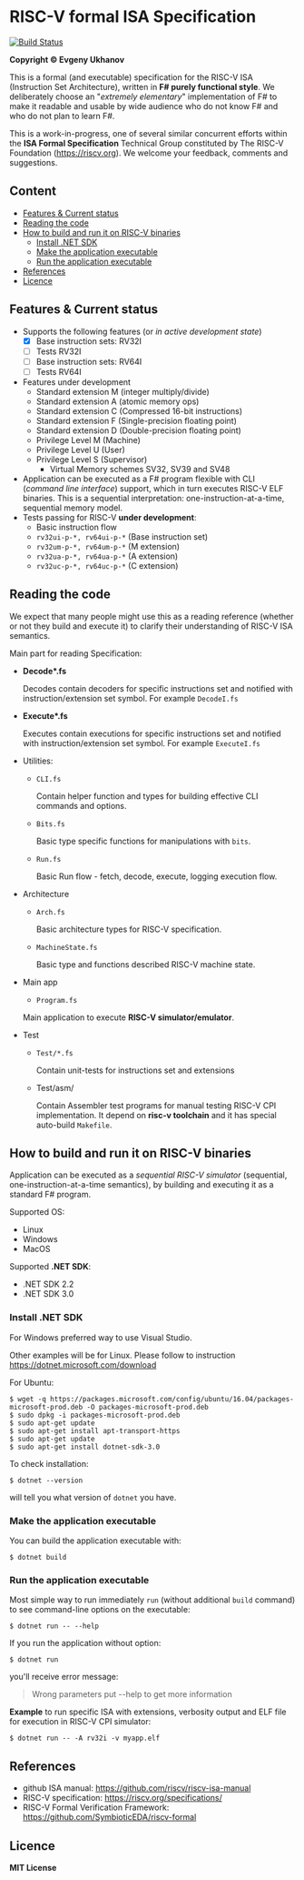 # RISC-V formal ISA Specification
[![Build Status](https://travis-ci.org/mrLSD/riscv-fs.svg?branch=master)](https://travis-ci.org/mrLSD/riscv-fs)

**Copyright &copy; Evgeny Ukhanov**

This is a formal (and executable) specification for the 
RISC-V ISA (Instruction Set Architecture), written in 
**F# purely functional style**. We deliberately choose 
an "_extremely elementary_" implementation of F# to make it 
readable and usable by wide audience who do not know F# and who 
do not plan to learn F#.

This is a work-in-progress, one of several similar concurrent 
efforts within the **ISA Formal Specification** 
Technical Group constituted by The RISC-V Foundation 
(https://riscv.org). We welcome your feedback, comments and suggestions. 

## Content
* [Features & Current status](#features--current-status) 
* [Reading the code](#reading-the-code)
* [How to build and run it on RISC-V binaries](#how-to-build-and-run-it-on-risc-v-binaries)
  * [Install .NET SDK](#install-.net-sdk)
  * [Make the application executable](#make-the-application-executable)
  * [Run the application executable](#run-the-application-executable)
* [References](#references)  
* [Licence](#licence)
 
## Features & Current status
* Supports the following features (or _in active development state_)
  - [x] Base instruction sets: RV32I
  - [ ] Tests RV32I
  - [ ] Base instruction sets: RV64I
  - [ ] Tests RV64I
* Features under development
  * Standard extension M (integer multiply/divide)
  * Standard extension A (atomic memory ops)
  * Standard extension C (Compressed 16-bit instructions)
  * Standard extension F (Single-precision floating point)
  * Standard extension D (Double-precision floating point)
  * Privilege Level M (Machine)
  * Privilege Level U (User)
  * Privilege Level S (Supervisor)
    * Virtual Memory schemes SV32, SV39 and SV48
* Application can be executed as a F# program flexible with 
CLI (_command line interface_) support, which in 
turn executes RISC-V ELF binaries. This is a sequential 
interpretation: one-instruction-at-a-time, sequential 
memory model.
* Tests passing for RISC-V **under development**:
  * Basic instruction flow
  * `rv32ui-p-*, rv64ui-p-*` (Base instruction set)
  * `rv32um-p-*, rv64um-p-*` (M extension)
  * `rv32ua-p-*, rv64ua-p-*` (A extension)
  * `rv32uc-p-*, rv64uc-p-*` (C extension)

## Reading the code
We expect that many people might use this as a reading 
reference (whether or not they build and execute it) to 
clarify their understanding of RISC-V ISA semantics.

Main part for reading Specification:
* **Decode\*.fs**
  
  Decodes contain decoders for specific instructions set
  and notified with instruction/extension set symbol. For example `DecodeI.fs`
* **Execute\*.fs**

  Executes contain executions for specific instructions set
  and notified with instruction/extension set symbol. For example `ExecuteI.fs`
  
* Utilities:
  * `CLI.fs`
    
    Contain helper function and types for
    building effective CLI commands and options.
  
  * `Bits.fs`
    
    Basic type specific functions for 
    manipulations with `bits`.
  
  * `Run.fs`
  
    Basic Run flow - fetch, decode, execute,
    logging execution flow.  

* Architecture
  * `Arch.fs`

    Basic architecture types for RISC-V specification.
  
  * `MachineState.fs`
  
    Basic type and functions described
    RISC-V machine state.  

* Main app
  * `Program.fs`
  
  Main application to execute **RISC-V simulator/emulator**.
  
* Test
  * `Test/*.fs`
  
    Contain unit-tests for instructions set
    and extensions
    
  * Test/asm/
  
    Contain Assembler test programs for
    manual testing RISC-V CPI implementation.
    It depend on **risc-v toolchain** and 
    it has special auto-build `Makefile`.      

## How to build and run it on RISC-V binaries
Application can be executed as a _sequential RISC-V simulator_ 
(sequential, one-instruction-at-a-time semantics), by 
building and executing it as a standard F# program.

Supported OS:
* Linux
* Windows
* MacOS

Supported **.NET SDK**:
* .NET SDK 2.2
* .NET SDK 3.0

### Install .NET SDK

For Windows preferred way to use Visual Studio.

Other examples will be for Linux.
Please follow to instruction https://dotnet.microsoft.com/download

For Ubuntu:
```
$ wget -q https://packages.microsoft.com/config/ubuntu/16.04/packages-microsoft-prod.deb -O packages-microsoft-prod.deb
$ sudo dpkg -i packages-microsoft-prod.deb
$ sudo apt-get update
$ sudo apt-get install apt-transport-https
$ sudo apt-get update
$ sudo apt-get install dotnet-sdk-3.0
```
To check installation:

`$ dotnet --version`

will tell you what version of `dotnet` you have.

### Make the application executable
You can build the application executable with:

`$ dotnet build`

### Run the application executable

Most simple way to run immediately `run` (without 
additional `build` command) to see command-line 
options on the executable:

`$ dotnet run -- --help`

If you run the application without option:

`$ dotnet run`

you'll receive error message:

> Wrong parameters put --help to get more information

**Example** to run specific ISA with extensions, verbosity
output and ELF file for execution in RISC-V CPI simulator:

`$ dotnet run -- -A rv32i -v myapp.elf`

## References

* github ISA manual: https://github.com/riscv/riscv-isa-manual
* RISC-V specification: https://riscv.org/specifications/
* RISC-V Formal Verification Framework: https://github.com/SymbioticEDA/riscv-formal

## Licence
**MIT License**
